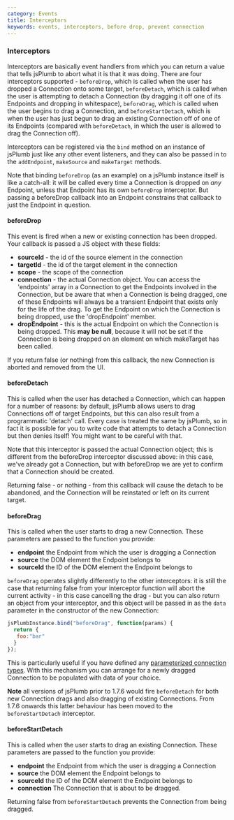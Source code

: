 ```yaml
---
category: Events
title: Interceptors
keywords: events, interceptors, before drop, prevent connection
---
```


### Interceptors
Interceptors are basically event handlers from which you can return a value that tells jsPlumb to abort what it is that it was doing.  There are four interceptors supported - `beforeDrop`, which is called when the user has dropped a Connection onto some target, `beforeDetach`, which is called when the user is attempting to detach a Connection (by dragging it off one of its Endpoints and dropping in whitespace), `beforeDrag`, which is called when the user begins to drag a Connection, and `beforeStartDetach`, which is when the user has just begun to drag an existing Connection off of one of its Endpoints (compared with `beforeDetach`, in which the user is allowed to drag the Connection off).

Interceptors can be registered via the `bind` method on an instance of jsPlumb just like any other event listeners, and they can also be passed in to the `addEndpoint`, `makeSource` and `makeTarget` methods.  

Note that binding `beforeDrop` (as an example) on a jsPlumb instance itself is like a catch-all: it will be called every time a Connection is dropped on _any_ Endpoint, unless that Endpoint has its own `beforeDrop` interceptor. But passing a beforeDrop callback into an Endpoint constrains that callback to just the Endpoint in question.  		

#### beforeDrop
This event is fired when a new or existing connection has been dropped. Your callback is passed a JS object with these fields:

- **sourceId** - the id of the source element in the connection
- **targetId** - the id of the target element in the connection
- **scope** - the scope of the connection
- **connection** - the actual Connection object.  You can access the 'endpoints' array in a Connection to get the Endpoints involved in the Connection, but be aware that when a Connection is being dragged, one of these Endpoints will always be a transient Endpoint that exists only for the life of the drag. To get the Endpoint on which the Connection is being dropped, use the 'dropEndpoint' member.
- **dropEndpoint** - this is the actual Endpoint on which the Connection is being dropped.  This **may be null**, because it will not be set if the Connection is being dropped on an element on which makeTarget has been called. 


If you return false (or nothing) from this callback, the new Connection is aborted and removed from the UI.

#### beforeDetach
This is called when the user has detached a Connection, which can happen for a number of reasons: by default, jsPlumb allows users to drag Connections off of target Endpoints, but this can also result from a programmatic 'detach' call.  Every case is treated the same by jsPlumb, so in fact it is possible for you to write code that attempts to detach a Connection but then denies itself!  You might want to be careful with that. 

Note that this interceptor is passed the actual Connection object; this is different from the beforeDrop interceptor discussed above: in this case, we've already got a Connection, but with beforeDrop we are yet to confirm that a Connection should be created.

Returning false - or nothing - from this callback will cause the detach to be abandoned, and the Connection will be reinstated or left on its current target.

#### beforeDrag
This is called when the user starts to drag a new Connection.  These parameters are passed to the function you provide:

- **endpoint** the Endpoint from which the user is dragging a Connection
- **source** the DOM element the Endpoint belongs to
- **sourceId** the ID of the DOM element the Endpoint belongs to

`beforeDrag` operates slightly differently to the other interceptors: it is still the case that returning false from your interceptor function will abort the current activity - in this case cancelling the drag - but  you can also return an object from your interceptor, and this object will be passed in as the `data` parameter in the constructor of the new Connection:

```javascript
jsPlumbInstance.bind("beforeDrag", function(params) {
  return {
   foo:"bar"
  }
});
```

This is particularly useful if you have defined any [parameterized connection types](types#parameterized-connection-type). With this mechanism you can arrange for a newly dragged Connection to be populated with data of your choice.

**Note** all versions of jsPlumb prior to 1.7.6 would fire `beforeDetach` for both new Connection drags and also 
dragging of existing Connections. From 1.7.6 onwards this latter behaviour has been moved to the 
`beforeStartDetach` interceptor.

#### beforeStartDetach
This is called when the user starts to drag an existing Connection.  These parameters are passed to the function you provide:

- **endpoint** the Endpoint from which the user is dragging a Connection
- **source** the DOM element the Endpoint belongs to
- **sourceId** the ID of the DOM element the Endpoint belongs to
- **connection** The Connection that is about to be dragged.

Returning false from `beforeStartDetach` prevents the Connection from being dragged.
